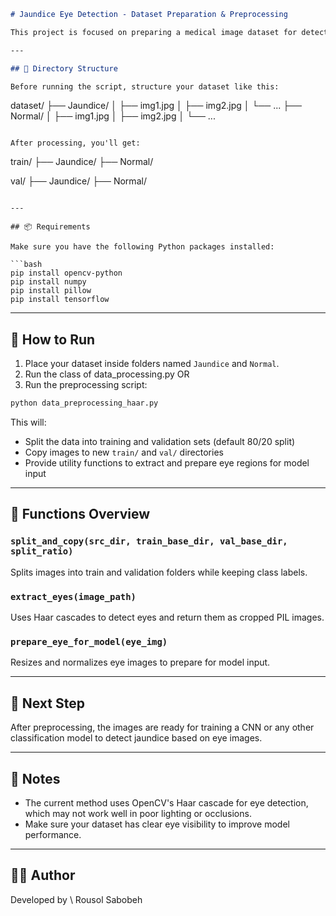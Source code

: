 ```markdown
# Jaundice Eye Detection - Dataset Preparation & Preprocessing

This project is focused on preparing a medical image dataset for detecting jaundice from eye images. It includes splitting datasets into training and validation sets, extracting eyes from facial images using Haar cascades, and formatting the data for machine learning models.

---

## 📁 Directory Structure

Before running the script, structure your dataset like this:

```

dataset/
├── Jaundice/
│   ├── img1.jpg
│   ├── img2.jpg
│   └── ...
├── Normal/
│   ├── img1.jpg
│   ├── img2.jpg
│   └── ...

```

After processing, you'll get:

```

train/
├── Jaundice/
├── Normal/

val/
├── Jaundice/
├── Normal/

````

---

## 📦 Requirements

Make sure you have the following Python packages installed:

```bash
pip install opencv-python 
pip install numpy 
pip install pillow 
pip install tensorflow
````

---

## 🚀 How to Run

1. Place your dataset inside folders named `Jaundice` and `Normal`.
2. Run the class of data_processing.py
OR
3. Run the preprocessing script:

```bash
python data_preprocessing_haar.py
```

This will:

* Split the data into training and validation sets (default 80/20 split)
* Copy images to new `train/` and `val/` directories
* Provide utility functions to extract and prepare eye regions for model input

---

## 📌 Functions Overview

### `split_and_copy(src_dir, train_base_dir, val_base_dir, split_ratio)`

Splits images into train and validation folders while keeping class labels.

### `extract_eyes(image_path)`

Uses Haar cascades to detect eyes and return them as cropped PIL images.

### `prepare_eye_for_model(eye_img)`

Resizes and normalizes eye images to prepare for model input.

---

## 🧠 Next Step

After preprocessing, the images are ready for training a CNN or any other classification model to detect jaundice based on eye images.

---

## 📝 Notes

* The current method uses OpenCV's Haar cascade for eye detection, which may not work well in poor lighting or occlusions.
* Make sure your dataset has clear eye visibility to improve model performance.

---

## 👨‍💻 Author

Developed by \ Rousol Sabobeh
